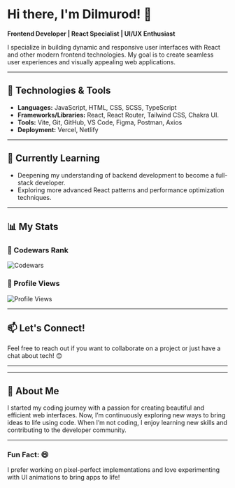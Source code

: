 # Hi there, I'm Dilmurod! 👋

**Frontend Developer | React Specialist | UI/UX Enthusiast**

I specialize in building dynamic and responsive user interfaces with React and other modern frontend technologies. My goal is to create seamless user experiences and visually appealing web applications.

---

## 🔧 Technologies & Tools

- **Languages:** JavaScript, HTML, CSS, SCSS, TypeScript
- **Frameworks/Libraries:** React, React Router, Tailwind CSS, Chakra UI.
- **Tools:** Vite, Git, GitHub, VS Code, Figma, Postman, Axios
- **Deployment:** Vercel, Netlify

---

## 🌱 Currently Learning

- Deepening my understanding of backend development to become a full-stack developer.
- Exploring more advanced React patterns and performance optimization techniques.

---

## 📊 My Stats

### 🥋 Codewars Rank

![Codewars](https://www.codewars.com/users/dilmuradd/badges/large)

### 👀 Profile Views

![Profile Views](https://komarev.com/ghpvc/?username=YourGitHubUsername&color=blueviolet)

---

## 📫 Let's Connect!


Feel free to reach out if you want to collaborate on a project or just have a chat about tech! 😊

---


---

## 💬 About Me

I started my coding journey with a passion for creating beautiful and efficient web interfaces. Now, I’m continuously exploring new ways to bring ideas to life using code. When I’m not coding, I enjoy learning new skills and contributing to the developer community.

---

### Fun Fact: 😄
I prefer working on pixel-perfect implementations and love experimenting with UI animations to bring apps to life!
